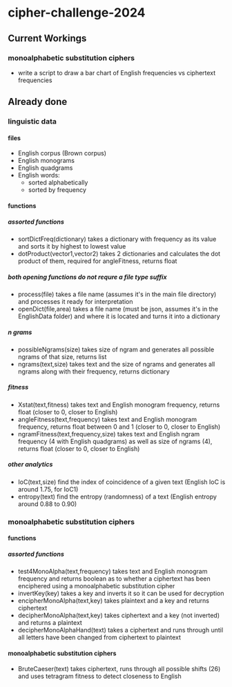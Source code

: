 # cipher-challenge-2024
## Current Workings
### monoalphabetic substitution ciphers
- write a script to draw a bar chart of English frequencies vs ciphertext frequencies

## Already done
### linguistic data
#### files
* English corpus (Brown corpus)
* English monograms 
* English quadgrams
* English words:
    - sorted alphabetically
    - sorted by frequency

#### functions
##### assorted functions
- sortDictFreq(dictionary) takes a dictionary with frequency as its value and sorts it by highest to lowest value 
- dotProduct(vector1,vector2) takes 2 dictionaries and calculates the dot product of them, required for angleFitness, returns float
##### both opening functions do not requre a file type suffix
- process(file) takes a file name (assumes it's in the main file directory) and processes it ready for interpretation
- openDict(file,area) takes a file name (must be json, assumes it's in the EnglishData folder) and where it is located and turns it into a dictionary
##### n grams
- possibleNgrams(size) takes size of ngram and generates all possible ngrams of that size, returns list
- ngrams(text,size) takes text and the size of ngrams and generates all ngrams along with their frequency, returns dictionary
##### fitness
- Xstat(text,fitness) takes text and English monogram frequency, returns float (closer to 0, closer to English)
- angleFitness(text,frequency) takes text and English monogram frequency, returns float between 0 and 1 (closer to 0, closer to English)
- ngramFitness(text,frequency,size) takes text and English ngram frequency (4 with English quadgrams) as well as size of ngrams (4), returns float (closer to 0, closer to English)
##### other analytics
- IoC(text,size) find the index of coincidence of a given text (English IoC is around 1.75, for IoC1)
- entropy(text) find the entropy (randomness) of a text (English entropy around 0.88 to 0.90)

### monoalphabetic substitution ciphers
#### functions
##### assorted functions
- test4MonoAlpha(text,frequency) takes text and English monogram frequency and returns boolean as to whether a ciphertext has been enciphered using a monoalphabetic substitution cipher
- invertKey(key) takes a key and inverts it so it can be used for decryption
- encipherMonoAlpha(text,key) takes plaintext and a key and returns ciphertext
- decipherMonoAlpha(text,key) takes ciphertext and a key (not inverted) and returns a plaintext
- decipherMonoAlphaHand(text) takes a ciphertext and runs through until all letters have been changed from ciphertext to plaintext
#### monoalphabetic substitution ciphers
- BruteCaeser(text) takes ciphertext, runs through all possible shifts (26) and uses tetragram fitness to detect closeness to English

